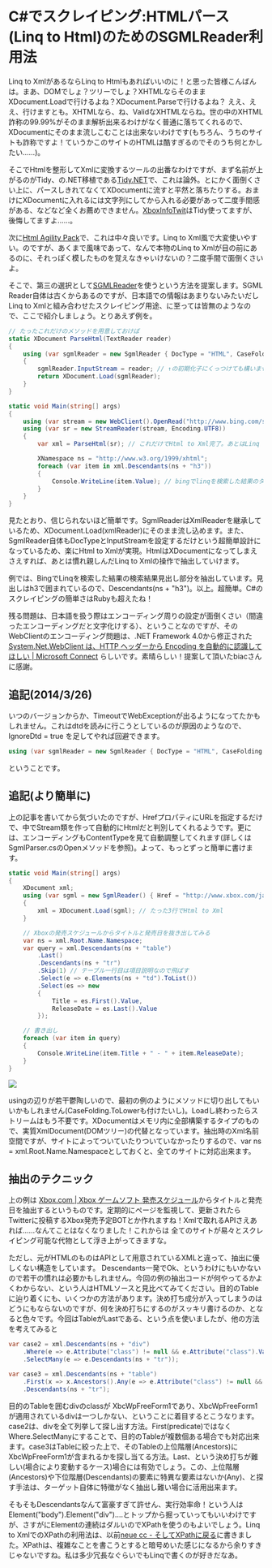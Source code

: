 # C#でスクレイピング:HTMLパース(Linq to Html)のためのSGMLReader利用法

Linq to XmlがあるならLinq to Htmlもあればいいのに！と思った皆様こんばんは。まあ、DOMでしょ？ツリーでしょ？XHTMLならそのままXDocument.Loadで行けるよね？XDocument.Parseで行けるよね？ ええ、ええ、行けますとも。XHTMLなら、ね、ValidなXHTMLならね。世の中のXHTML詐称の99.99%がそのまま解析出来るわけがなく普通に落ちてくれるので、XDocumentにそのまま流しこむことは出来ないわけです(もちろん、うちのサイトも詐称ですよ！ていうかこのサイトのHTMLは酷すぎるのでそのうち何とかしたい……)。

そこでHtmlを整形してXmlに変換するツールの出番なわけですが、まず名前が上がるのがTidy、の.NET移植である[Tidy.NET](http://sourceforge.jp/projects/sfnet_tidynet/ "Tidy.NET プロジェクト日本語トップページ - SourceForge.JP")で、これは論外。とにかく面倒くさい上に、パースしきれてなくてXDocumentに流すと平然と落ちたりする。おまけにXDocumentに入れるには文字列にしてから入れる必要があって二度手間感がある、などなど全くお薦めできません。[XboxInfoTwit](http://neue.cc/software/xboxinfotwit "neue cc - XboxInfoTwit")はTidy使ってますが、後悔してますよ……。

次に[Html Agility Pack](http://journal.mycom.co.jp/articles/2009/12/15/htmlagility/index.html "【ハウツー】.NET向けHTMLパーサー「Html Agility Pack」で簡単スクレイピング (1) Html Agility Packとは | エンタープライズ | マイコミジャーナル")で、これは中々良いです。Linq to Xml風で大変使いやすい。のですが、あくまで風味であって、なんで本物のLinq to Xmlが目の前にあるのに、それっぽく模したものを覚えなきゃいけないの？二度手間で面倒くさいよ。

そこで、第三の選択として[SGMLReader](http://developer.mindtouch.com/en/docs/SgmlReader)を使うという方法を提案します。SGML Reader自体は古くからあるのですが、日本語での情報はあまりないみたいだしLinq to Xmlと組み合わせたスクレイピング用途、に至っては皆無のようなので、ここで紹介しましょう。とりあえず例を。

```csharp
// たったこれだけのメソッドを用意しておけば
static XDocument ParseHtml(TextReader reader)
{
    using (var sgmlReader = new SgmlReader { DocType = "HTML", CaseFolding = CaseFolding.ToLower })
    {
        sgmlReader.InputStream = reader; // ↑の初期化子にくっつけても構いません
        return XDocument.Load(sgmlReader);
    }
}

static void Main(string[] args)
{
    using (var stream = new WebClient().OpenRead("http://www.bing.com/search?cc=jp&q=linq"))
    using (var sr = new StreamReader(stream, Encoding.UTF8))
    {
        var xml = ParseHtml(sr); // これだけでHtml to Xml完了。あとはLinq to Xmlで操作。

        XNamespace ns = "http://www.w3.org/1999/xhtml";
        foreach (var item in xml.Descendants(ns + "h3"))
        {
            Console.WriteLine(item.Value); // bingでlinqを検索した結果のタイトルを列挙
        }
    }
}
```

見たとおり、信じられないほど簡単です。SgmlReaderはXmlReaderを継承しているため、XDocument.Load(xmlReader)にそのまま流し込めます。また、SgmlReader自体もDocTypeとInputStreamを設定するだけという超簡単設計になっているため、楽にHtml to Xmlが実現。HtmlはXDocumentになってしまえさえすれば、あとは慣れ親しんだLinq to Xmlの操作で抽出していけます。

例では、BingでLinqを検索した結果の検索結果見出し部分を抽出しています。見出しはh3で囲まれているので、Descendants(ns + "h3")。以上。超簡単。C#のスクレイピングの簡単さはRubyも超えたね！

残る問題は、日本語を扱う際はエンコーディング周りの設定が面倒くさい（間違ったエンコーディングだと文字化けする）、ということなのですが、そのWebClientのエンコーディング問題は、.NET Framework 4.0から修正された [System.Net.WebClient は、HTTP ヘッダーから Encoding を自動的に認識してほしい | Microsoft Connect](http://connect.microsoft.com/VisualStudioJapan/feedback/details/495816/system-net-webclient-http-encoding) らしいです。素晴らしい！提案して頂いたbiacさんに感謝。

追記(2014/3/26)
---
いつのバージョンからか、TimeoutでWebExceptionが出るようになってたかもしれません。これはdtdを読みに行こうとしているのが原因のようなので、 IgnoreDtd = true を足してやれば回避できます。

```csharp
using (var sgmlReader = new SgmlReader { DocType = "HTML", CaseFolding = CaseFolding.ToLower, IgnoreDtd = true })
```

ということです。

追記(より簡単に)
---

上の記事を書いてから気づいたのですが、HrefプロパティにURLを指定するだけで、中でStream類を作って自動的にHtmlだと判別してくれるようです。更には、エンコーディングもContentTypeを見て自動調整してくれます(詳しくはSgmlParser.csのOpenメソッドを参照)。よって、もっとずっと簡単に書けます。

```csharp
static void Main(string[] args)
{
    XDocument xml;
    using (var sgml = new SgmlReader() { Href = "http://www.xbox.com/ja-JP/games/calendar.aspx" })
    {
        xml = XDocument.Load(sgml); // たった3行でHtml to Xml
    }

    // Xboxの発売スケジュールからタイトルと発売日を抜き出してみる
    var ns = xml.Root.Name.Namespace;
    var query = xml.Descendants(ns + "table")
        .Last()
        .Descendants(ns + "tr")
        .Skip(1) // テーブル一行目は項目説明なので飛ばす
        .Select(e => e.Elements(ns + "td").ToList())
        .Select(es => new
        {
            Title = es.First().Value,
            ReleaseDate = es.Last().Value
        });

    // 書き出し
    foreach (var item in query)
    {
        Console.WriteLine(item.Title + " - " + item.ReleaseDate);
    }
}
```

<p class="noindent">
	<img src="http://neue.cc/wp-content/uploads/image/linqxbox.jpg">
</p>


usingの辺りが若干鬱陶しいので、最初の例のようにメソッドに切り出してもいいかもしれません(CaseFolding.ToLowerも付けたいし)。Loadし終わったらストリームはもう不要です。XDocumentはメモリ内に全部構築するタイプのもので、実質XmlDocument(DOMツリー)の代替となっています。抽出時のXml名前空間ですが、サイトによってついていたりついていなかったりするので、var ns = xml.Root.Name.Namespaceとしておくと、全てのサイトに対応出来ます。

抽出のテクニック
---
上の例は [Xbox.com | Xbox ゲームソフト 発売スケジュール](http://www.xbox.com/ja-JP/games/calendar.aspx)からタイトルと発売日を抽出するというものです。定期的にページを監視して、更新されたらTwitterに投稿するXbox発売予定BOTとか作れますね！Xmlで取れるAPIさえあれば……なんてことはなくなりました！これからは
全てのサイトが易々とスクレイピング可能な代物として浮き上がってきますな。

ただし、元がHTMLのものはAPIとして用意されているXMLと違って、抽出に優しくない構造をしています。
Descendants一発でOk、というわけにもいかないので若干の慣れは必要かもしれません。今回の例の抽出コードが何やってるかよくわからない、という人はHTMLソースと見比べてみてください。目的のTableに辿り着くにも、いくつかの方法があります。決め打ち成分が入ってしまうのはどうにもならないのですが、何を決め打ちにするのがスッキリ書けるのか、となると色々です。今回はTableがLastである、という点を使いましたが、他の方法を考えてみると

```csharp
var case2 = xml.Descendants(ns + "div")
    .Where(e => e.Attribute("class") != null && e.Attribute("class").Value == "XbcWpFreeForm1")
    .SelectMany(e => e.Descendants(ns + "tr"));

var case3 = xml.Descendants(ns + "table")
    .First(x => x.Ancestors().Any(e => e.Attribute("class") != null && e.Attribute("class").Value == "XbcWpFreeForm1"))
    .Descendants(ns + "tr");
```

目的のTableを囲むdivのclassが
XbcWpFreeForm1であり、XbcWpFreeForm1が適用されているdivは一つしかない、ということに着目するとこうなります。case2は、divを全て列挙して探し出す方法。First(predicate)ではなくWhere.SelectManyにすることで、目的のTableが複数個ある場合でも対応出来ます。case3はTableに絞った上で、そのTableの上位階層(Ancestors)にXbcWpFreeForm1が含まれるかを探し当てる方法。Last、という決め打ちが難しい(場合により変動するケース)場合には有効でしょう。この、上位階層(Ancestors)や下位階層(Descendants)の要素に特異な要素はないか(Any)、と探す手法は、ターゲット自体に特徴がなく抽出し難い場合に活用出来ます。

そもそもDescendantsなんて富豪すぎて許せん、実行効率命！という人はElement("body").Element("div")....とトップから掘っていってもいいわけですが、さすがにElementの連続はダルいのでXPathを使うのもよいでしょう。Linq to XmlでのXPathの利用法は、以前[neue cc - そしてXPathに戻る](http://neue.cc/2009/04/17_151.html)に書きました。XPathは、複雑なことを書こうとすると暗号めいた感じになるから余りすきじゃないですね。私は多少冗長なぐらいでもLinqで書くのが好きだなあ。